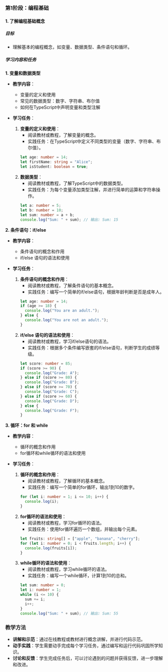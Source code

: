 ### 第1阶段：编程基础

#### 1. 了解编程基础概念

##### 目标
- 理解基本的编程概念，如变量、数据类型、条件语句和循环。

##### 学习内容和任务

**1. 变量和数据类型**
- **教学内容**：
  - 变量的定义和使用
  - 常见的数据类型：数字、字符串、布尔值
  - 如何在TypeScript中声明变量和类型注解

- **学习任务**：
  1. **变量的定义和使用**：
     - 阅读教材或教程，了解变量的概念。
     - 实践任务：在TypeScript中定义不同类型的变量（数字、字符串、布尔值）。
     ```typescript
     let age: number = 14;
     let firstName: string = "Alice";
     let isStudent: boolean = true;
     ```
  2. **数据类型**：
     - 阅读教材或教程，了解TypeScript中的数据类型。
     - 实践任务：为每个变量添加类型注解，并进行简单的运算和字符串操作。
     ```typescript
     let a: number = 5;
     let b: number = 10;
     let sum: number = a + b;
     console.log("Sum: " + sum); // 输出: Sum: 15
     ```
  
**2. 条件语句：if/else**
- **教学内容**：
  - 条件语句的概念和作用
  - if/else 语句的语法和使用

- **学习任务**：
  1. **条件语句的概念和作用**：
     - 阅读教材或教程，了解条件语句的基本概念。
     - 实践任务：编写一个简单的if/else语句，根据年龄判断是否是成年人。
     ```typescript
     let age: number = 14;
     if (age >= 18) {
       console.log("You are an adult.");
     } else {
       console.log("You are not an adult.");
     }
     ```
  2. **if/else 语句的语法和使用**：
     - 阅读教材或教程，学习if/else语句的语法。
     - 实践任务：根据多个条件编写嵌套的if/else语句，判断学生的成绩等级。
     ```typescript
     let score: number = 85;
     if (score >= 90) {
       console.log("Grade: A");
     } else if (score >= 80) {
       console.log("Grade: B");
     } else if (score >= 70) {
       console.log("Grade: C");
     } else if (score >= 60) {
       console.log("Grade: D");
     } else {
       console.log("Grade: F");
     }
     ```

**3. 循环：for 和 while**
- **教学内容**：
  - 循环的概念和作用
  - for循环和while循环的语法和使用

- **学习任务**：
  1. **循环的概念和作用**：
     - 阅读教材或教程，了解循环的基本概念。
     - 实践任务：编写一个简单的for循环，输出1到10的数字。
     ```typescript
     for (let i: number = 1; i <= 10; i++) {
       console.log(i);
     }
     ```
  2. **for循环的语法和使用**：
     - 阅读教材或教程，学习for循环的语法。
     - 实践任务：使用for循环遍历一个数组，并输出每个元素。
     ```typescript
     let fruits: string[] = ["apple", "banana", "cherry"];
     for (let i: number = 0; i < fruits.length; i++) {
       console.log(fruits[i]);
     }
     ```
  3. **while循环的语法和使用**：
     - 阅读教材或教程，学习while循环的语法。
     - 实践任务：编写一个while循环，计算1到10的总和。
     ```typescript
     let sum: number = 0;
     let i: number = 1;
     while (i <= 10) {
       sum += i;
       i++;
     }
     console.log("Sum: " + sum); // 输出: Sum: 55
     ```

### 教学方法
- **讲解和示范**：通过在线教程或教材进行概念讲解，并进行代码示范。
- **动手实践**：学生需要动手完成每个学习任务，通过编写和运行代码巩固所学知识。
- **讨论和反馈**：学生完成任务后，可以讨论遇到的问题并获得反馈，进一步理解和改进。 
